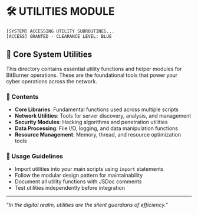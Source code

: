 # 🛠️ UTILITIES MODULE
```
[SYSTEM] ACCESSING UTILITY SUBROUTINES...
[ACCESS] GRANTED - CLEARANCE LEVEL: BLUE
```

## 🚀 Core System Utilities

This directory contains essential utility functions and helper modules for BitBurner operations. These are the foundational tools that power your cyber operations across the network.

### 📁 Contents
- **Core Libraries**: Fundamental functions used across multiple scripts
- **Network Utilities**: Tools for server discovery, analysis, and management  
- **Security Modules**: Hacking algorithms and penetration utilities
- **Data Processing**: File I/O, logging, and data manipulation functions
- **Resource Management**: Memory, thread, and resource optimization tools

### 🔧 Usage Guidelines
- Import utilities into your main scripts using `import` statements
- Follow the modular design pattern for maintainability
- Document all utility functions with JSDoc comments
- Test utilities independently before integration

---
*"In the digital realm, utilities are the silent guardians of efficiency."*